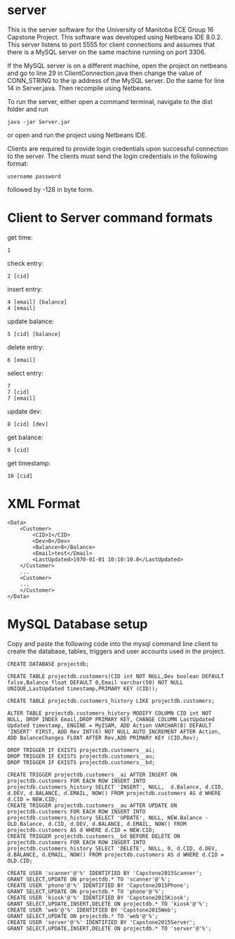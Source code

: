 # server 
This is the server software for the University of Manitoba ECE Group 16 Capstone Project. This software was developed using Netbeans IDE 8.0.2. This server listens to port 5555 for client connections and assumes that there is a MySQL server on the same machine running on port 3306. 

If the MySQL server is on a different machine, open the project on netbeans and go to line 29 in ClientConnection.java then change the value of CONN_STRING to the ip address of the MySQL server. Do the same for line 14 in Server.java. Then recompile using Netbeans.

To run the server, either open a command terminal, navigate to the dist folder and run

    java -jar Server.jar
or open and run the project using Netbeans IDE.

Clients are required to provide login credentials upon successful connection to the server. The clients must send the login credentials in the following format:

    username password

followed by -128 in byte form.

# Client to Server command formats
get time: 	

    1

check entry:	

    2 [cid]

insert entry:	

    4 [email] [balance]
	4 [email]
		
update balance:	

    5 [cid] [balance]
delete entry:	

    6 [email]

select entry:	

    7
    7 [cid]
  	7 [email]
		
		
update dev:	

    8 [cid] [dev]

get balance:	

    9 [cid]

get timestamp:	

    10 [cid]


# XML Format

    <Data>
    	<Customer>
    		<CID>1</CID>
    		<Dev>0</Dev>
    		<Balance>8</Balance>
    		<Email>test</Email>
    		<LastUpdated>1970-01-01 10:10:10.0</LastUpdated>
    	</Customer>
    	...
    	<Customer>
        ...
    	</Customer>
    </Data>

# MySQL Database setup
Copy and paste the following code into the mysql command line client to create the database, tables, triggers and user accounts used in the project.

    CREATE DATABASE projectdb;
    
    CREATE TABLE projectdb.customers(CID int NOT NULL,Dev boolean DEFAULT false,Balance float DEFAULT 0,Email varchar(50) NOT NULL UNIQUE,LastUpdated timestamp,PRIMARY KEY (CID));
    	
    CREATE TABLE projectdb.customers_history LIKE projectdb.customers;
    
    ALTER TABLE projectdb.customers_history MODIFY COLUMN CID int NOT NULL, DROP INDEX Email,DROP PRIMARY KEY, CHANGE COLUMN LastUpdated Updated timestamp, ENGINE = MyISAM, ADD Action VARCHAR(8) DEFAULT 'INSERT' FIRST, ADD Rev INT(6) NOT NULL AUTO_INCREMENT AFTER Action, ADD BalanceChanges FLOAT AFTER Rev,ADD PRIMARY KEY (CID,Rev);
    
    DROP TRIGGER IF EXISTS projectdb.customers__ai;
    DROP TRIGGER IF EXISTS projectdb.customers__au;
    DROP TRIGGER IF EXISTS projectdb.customers__bd;
    
    CREATE TRIGGER projectdb.customers__ai AFTER INSERT ON projectdb.customers FOR EACH ROW INSERT INTO projectdb.customers_history SELECT 'INSERT', NULL,  d.Balance, d.CID, d.DEV, d.BALANCE, d.EMAIL, NOW() FROM projectdb.customers AS d WHERE d.CID = NEW.CID;
    CREATE TRIGGER projectdb.customers__au AFTER UPDATE ON projectdb.customers FOR EACH ROW INSERT INTO projectdb.customers_history SELECT 'UPDATE', NULL, NEW.Balance - OLD.Balance, d.CID, d.DEV, d.BALANCE, d.EMAIL, NOW() FROM projectdb.customers AS d WHERE d.CID = NEW.CID;
    CREATE TRIGGER projectdb.customers__bd BEFORE DELETE ON projectdb.customers FOR EACH ROW INSERT INTO projectdb.customers_history SELECT 'DELETE', NULL, 0, d.CID, d.DEV, d.BALANCE, d.EMAIL, NOW() FROM projectdb.customers AS d WHERE d.CID = OLD.CID;
    
    CREATE USER 'scanner'@'%' IDENTIFIED BY 'Capstone2015Scanner';
    GRANT SELECT,UPDATE ON projectdb.* TO 'scanner'@'%';
    CREATE USER 'phone'@'%' IDENTIFIED BY 'Capstone2015Phone';
    GRANT SELECT,UPDATE ON projectdb.* TO 'phone'@'%';
    CREATE USER 'kiosk'@'%' IDENTIFIED BY 'Capstone2015Kiosk';
    GRANT SELECT,UPDATE,INSERT,DELETE ON projectdb.* TO 'kiosk'@'%';
    CREATE USER 'web'@'%' IDENTIFIED BY 'Capstone2015Web';
    GRANT SELECT,UPDATE ON projectdb.* TO 'web'@'%';
    CREATE USER 'server'@'%' IDENTIFIED BY 'Capstone2015Server';
    GRANT SELECT,UPDATE,INSERT,DELETE ON projectdb.* TO 'server'@'%';
